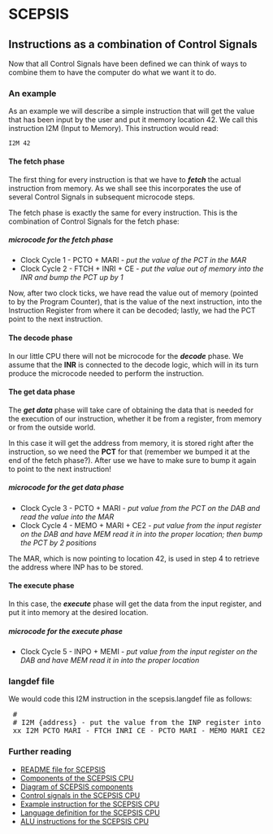
# SCEPSIS

## Instructions as a combination of Control Signals

Now that all Control Signals have been defined we can think of ways to combine them to have the computer do what we want it to do.

### An example

As an example we will describe a simple instruction that will get the value that has been input by the user and put it memory location 42. We call this instruction I2M (Input to Memory). This instruction would read:

	I2M 42

#### The fetch phase

The first thing for every instruction is that we have to ***fetch*** the actual instruction from memory. As we shall see this incorporates the use of several Control Signals in subsequent microcode steps.

The fetch phase is exactly the same for every instruction. This is the combination of Control Signals for the fetch phase:

##### microcode for the fetch phase

- Clock Cycle 1 - PCTO + MARI - *put the value of the PCT in the MAR*
- Clock Cycle 2 - FTCH + INRI + CE - *put the value out of memory into the INR and bump the PCT up by 1*

Now, after two clock ticks, we have read the value out of memory (pointed to by the Program Counter), that is the value of the next instruction, into the Instruction Register from where it can be decoded; lastly, we had the PCT point to the next instruction.

#### The decode phase

In our little CPU there will not be microcode for the ***decode*** phase. We assume that the **INR** is connected to the decode logic, which will in its turn produce the microcode needed to perform the instruction.

#### The get data phase

The ***get data*** phase will take care of obtaining the data that is needed for the execution of our instruction, whether it be from a register, from memory or from the outside world. 

In this case it will get the address from memory, it is stored right after the instruction, so we need the **PCT** for that (remember we bumped it at the end of the fetch phase?). After use we have to make sure to bump it again to point to the next instruction!

##### microcode for the get data phase

- Clock Cycle 3 - PCTO + MARI - *put value from the PCT on the DAB and read the value into the MAR*
- Clock Cycle 4 - MEMO + MARI + CE2 - *put value from the input register on the DAB and have MEM read it in into the proper location; then bump the PCT by 2 positions*

The MAR, which is now pointing to location 42, is used in step 4 to retrieve the address where INP has to be stored.

#### The execute phase

In this case, the ***execute*** phase will get the data from the input register, and put it into memory at the desired location.

##### microcode for the execute phase

- Clock Cycle 5 - INPO + MEMI - *put value from the input register on the DAB and have MEM read it in into the proper location*

### langdef file

We would code this I2M instruction in the scepsis.langdef file as follows:

<pre>
 #
 # I2M {address} - put the value from the INP register into memory location {address]
 xx I2M PCTO MARI - FTCH INRI CE - PCTO MARI - MEMO MARI CE2 - INPO MEMI
</pre>



### Further reading

- [README file for SCEPSIS](../README.md)
- [Components of the SCEPSIS CPU](./Components.md)
- [Diagram of SCEPSIS components](../gfx/SCEPSIS_Components.JPG)
- [Control signals in the SCEPSIS CPU](./ControlSignals.md)
- [Example instruction for the SCEPSIS CPU](./Example.md)
- [Language definition for the SCEPSIS CPU](./Langdef.md)
- [ALU instructions for the SCEPSIS CPU](./ALUinstructions.md)


